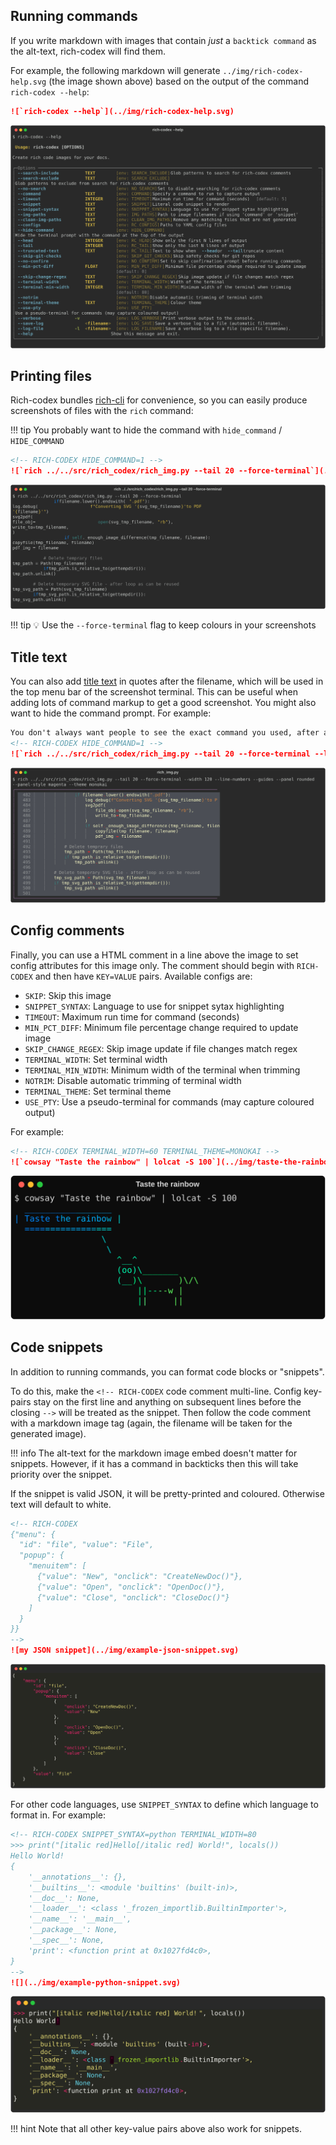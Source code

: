 ## Running commands

If you write markdown with images that contain _just_ a `backtick command` as the alt-text, rich-codex will find them.

For example, the following markdown will generate `../img/rich-codex-help.svg` (the image shown above) based on the output of the command `rich-codex --help`:

```markdown
![`rich-codex --help`](../img/rich-codex-help.svg)
```

![`rich-codex --help`](../img/rich-codex-help.svg)

## Printing files

Rich-codex bundles [rich-cli](https://github.com/Textualize/rich-cli) for convenience, so you can easily produce screenshots of files with the `rich` command:

<!-- prettier-ignore-start -->
!!! tip
    You probably want to hide the command with `hide_command` / `HIDE_COMMAND`

```markdown
<!-- RICH-CODEX HIDE_COMMAND=1 -->
![`rich ../../src/rich_codex/rich_img.py --tail 20 --force-terminal`](../img/rich-codex-snippet.svg)
```
<!-- RICH-CODEX HIDE_COMMAND=1 -->
![`rich ../../src/rich_codex/rich_img.py --tail 20 --force-terminal`](../img/rich-codex-snippet.svg)


!!! tip
    💡 Use the `--force-terminal` flag to keep colours in your screenshots
<!-- prettier-ignore-end -->

## Title text

You can also add [title text](https://daringfireball.net/projects/markdown/syntax#img) in quotes after the filename, which will be used in the top menu bar of the screenshot terminal.
This can be useful when adding lots of command markup to get a good screenshot.
You might also want to hide the command prompt.
For example:

<!-- prettier-ignore-start -->
```markdown
You don't always want people to see the exact command you used, after all.
<!-- RICH-CODEX HIDE_COMMAND=1 -->
![`rich ../../src/rich_codex/rich_img.py --tail 20 --force-terminal --line-numbers --guides --panel rounded --panel-style magenta --theme monokai`](../img/rich-codex-snippet-title.svg "rich_img.py")
```
<!-- prettier-ignore-end -->

![long rich-cli command](../img/rich-codex-snippet-title.svg "rich_img.py")

## Config comments

Finally, you can use a HTML comment in a line above the image to set config attributes for this image only.
The comment should begin with `RICH-CODEX` and then have `KEY=VALUE` pairs. Available configs are:

- `SKIP`: Skip this image
- `SNIPPET_SYNTAX`: Language to use for snippet sytax highlighting
- `TIMEOUT`: Maximum run time for command (seconds)
- `MIN_PCT_DIFF`: Minimum file percentage change required to update image
- `SKIP_CHANGE_REGEX`: Skip image update if file changes match regex
- `TERMINAL_WIDTH`: Set terminal width
- `TERMINAL_MIN_WIDTH`: Minimum width of the terminal when trimming
- `NOTRIM`: Disable automatic trimming of terminal width
- `TERMINAL_THEME`: Set terminal theme
- `USE_PTY`: Use a pseudo-terminal for commands (may capture coloured output)

For example:

<!-- prettier-ignore-start -->

```markdown
<!-- RICH-CODEX TERMINAL_WIDTH=60 TERMINAL_THEME=MONOKAI -->
![`cowsay "Taste the rainbow" | lolcat -S 100`](../img/taste-the-rainbow.svg "Taste the rainbow")
```

<!-- RICH-CODEX TERMINAL_WIDTH=60 TERMINAL_THEME=MONOKAI -->
![`cowsay "Taste the rainbow" | lolcat -S 100`](../img/taste-the-rainbow.svg "Taste the rainbow")

<!-- prettier-ignore-end -->

## Code snippets

In addition to running commands, you can format code blocks or "snippets".

To do this, make the `<!-- RICH-CODEX` code comment multi-line. Config key-pairs stay on the first line and anything on subsequent lines before the closing `-->` will be treated as the snippet. Then follow the code comment with a markdown image tag (again, the filename will be taken for the generated image).

<!-- prettier-ignore-start -->

!!! info
    The alt-text for the markdown image embed doesn't matter for snippets. However, if it has a command in backticks then this will take priority over the snippet.

If the snippet is valid JSON, it will be pretty-printed and coloured. Otherwise text will default to white.

```markdown
<!-- RICH-CODEX
{"menu": {
  "id": "file", "value": "File",
  "popup": {
    "menuitem": [
      {"value": "New", "onclick": "CreateNewDoc()"},
      {"value": "Open", "onclick": "OpenDoc()"},
      {"value": "Close", "onclick": "CloseDoc()"}
    ]
  }
}}
-->
![my JSON snippet](../img/example-json-snippet.svg)
```
![my snippet](../img/example-json-snippet.svg)

For other code languages, use `SNIPPET_SYNTAX` to define which language to format in. For example:

```markdown
<!-- RICH-CODEX SNIPPET_SYNTAX=python TERMINAL_WIDTH=80
>>> print("[italic red]Hello[/italic red] World!", locals())
Hello World!
{
    '__annotations__': {},
    '__builtins__': <module 'builtins' (built-in)>,
    '__doc__': None,
    '__loader__': <class '_frozen_importlib.BuiltinImporter'>,
    '__name__': '__main__',
    '__package__': None,
    '__spec__': None,
    'print': <function print at 0x1027fd4c0>,
}
-->
![](../img/example-python-snippet.svg)
```
![](../img/example-python-snippet.svg)

!!! hint
    Note that all other key-value pairs above also work for snippets.

<!-- prettier-ignore-end -->
